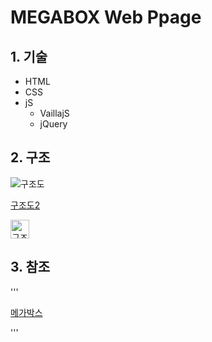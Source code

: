 # MEGABOX Web Ppage

## 1. 기술
 * HTML
 * CSS
 * jS
   * VaillajS
   * jQuery

## 2. 구조
  ![구조도](https://github.com/seongmk/megabox/blob/master/images/poster05.jpg)
  
   [구조도2](https://github.com/seongmk/megabox/blob/master/images/poster10.jpg)
   
   <img width="30px" src="https://github.com/seongmk/megabox/blob/master/images/poster10.jpg" alt="구조도">
   
## 3. 참조

'''

  [메가박스](https://www.megabox.co.kr/)
  
  '''

